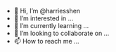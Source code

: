 - 👋 Hi, I’m @harriesshen
- 👀 I’m interested in ...
- 🌱 I’m currently learning ...
- 💞️ I’m looking to collaborate on ...
- 📫 How to reach me ...

<!---
harriesshen/harriesshen is a ✨ special ✨ repository because its `README.md` (this file) appears on your GitHub profile.
You can click the Preview link to take a look at your changes.
--->
